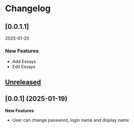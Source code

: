 # Changelog

## [0.0.1.1]
2025-01-20

### New Features
- Add Essays
- Edit Essays

## [Unreleased](https://github.com/cheinisch/Image-Portfolio)

## [0.0.1] (2025-01-19)

**New Features**

- User can change password, login name and display name
